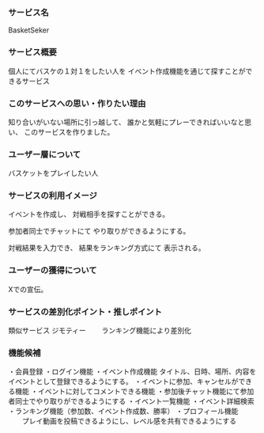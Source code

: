 ### サービス名

BasketSeker

### サービス概要

個人にてバスケの１対１をしたい人を
イベント作成機能を通じて探すことができるサービス

### このサービスへの思い・作りたい理由

知り合いがいない場所に引っ越して、
誰かと気軽にプレーできればいいなと思い、
このサービスを作りました。


### ユーザー層について
バスケットをプレイしたい人


### サービスの利用イメージ

イベントを作成し、
対戦相手を探すことができる。

参加者同士でチャットにて
やり取りができるようにする。

対戦結果を入力でき、
結果をランキング方式にて
表示される。



### ユーザーの獲得について
Xでの宣伝。

### サービスの差別化ポイント・推しポイント

類似サービス
ジモティー
　　ランキング機能により差別化


### 機能候補
・会員登録
・ログイン機能
・イベント作成機能
   タイトル、日時、場所、内容をイベントとして登録できるようにする。
・イベントに参加、キャンセルができる機能
・イベントに対してコメントできる機能
・参加後チャット機能にて参加者同士でやり取りができるようにする
・イベント一覧機能
・イベント詳細検索
・ランキング機能（参加数、イベント作成数、勝率）
・プロフィール機能
　　プレイ動画を投稿できるようにし、レベル感を共有できるようにする





